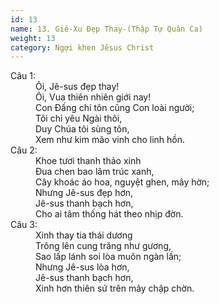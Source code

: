 ```yaml
---
id: 13
name: 13. Giê-Xu Đẹp Thay-(Thập Tự Quân Ca)
weight: 13
category: Ngợi khen Jêsus Christ
---
```

<dl><dt>Câu 1:</dt><dd data-verse="1">Ôi, Jê-sus đẹp thay! <br/>Ôi, Vua thiên nhiên giới nay! <br/>Con Đấng chí tôn cũng Con loài người; <br/>Tôi chỉ yêu Ngài thôi, <br/>Duy Chúa tôi sùng tôn, <br/>Xem như kim mão vinh cho linh hồn. </dd><dt>Câu 2:</dt><dd data-verse="2">Khoe tươi thanh thảo xinh <br/>Đua chen bao lâm trúc xanh, <br/>Cây khoác áo hoa, nguyệt ghen, mây hờn; <br/>Nhưng Jê-sus đẹp hơn, <br/>Jê-sus thanh bạch hơn, <br/>Cho ai tâm thống hát theo nhịp đờn. </dd><dt>Câu 3:</dt><dd data-verse="3">Xinh thay tia thái dương <br/>Trông lên cung trăng như gương, <br/>Sao lấp lánh soi lòa muôn ngàn lần; <br/>Nhưng Jê-sus lòa hơn, <br/>Jê-sus thanh bạch hơn, <br/>Xinh hơn thiên sứ trên mây chập chờn. </dd></dl>

